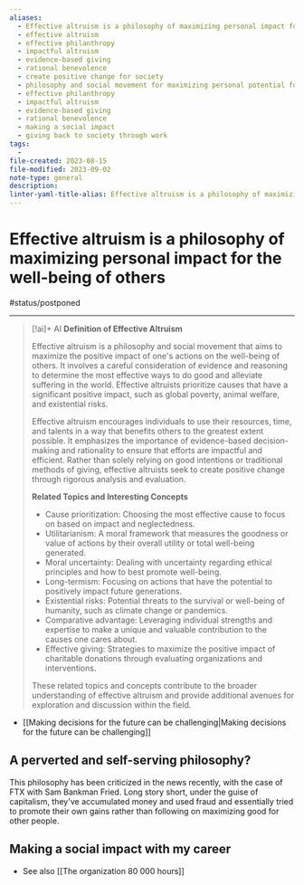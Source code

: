 ```yaml
---
aliases:
  - Effective altruism is a philosophy of maximizing personal impact for the well-being of others
  - effective altruism
  - effective philanthropy
  - impactful altruism
  - evidence-based giving
  - rational benevolence
  - create positive change for society
  - philosophy and social movement for maximizing personal potential for the well-being of others
  - effective philanthropy
  - impactful altruism
  - evidence-based giving
  - rational benevolence
  - making a social impact
  - giving back to society through work
tags:
  - 
file-created: 2023-08-15
file-modified: 2023-09-02
note-type: general
description: 
linter-yaml-title-alias: Effective altruism is a philosophy of maximizing personal impact for the well-being of others
---
```


# Effective altruism is a philosophy of maximizing personal impact for the well-being of others

#status/postponed

---

> [!ai]+ AI
> **Definition of Effective Altruism**
>
> Effective altruism is a philosophy and social movement that aims to maximize the positive impact of one's actions on the well-being of others. It involves a careful consideration of evidence and reasoning to determine the most effective ways to do good and alleviate suffering in the world. Effective altruists prioritize causes that have a significant positive impact, such as global poverty, animal welfare, and existential risks.
>
> Effective altruism encourages individuals to use their resources, time, and talents in a way that benefits others to the greatest extent possible. It emphasizes the importance of evidence-based decision-making and rationality to ensure that efforts are impactful and efficient. Rather than solely relying on good intentions or traditional methods of giving, effective altruists seek to create positive change through rigorous analysis and evaluation.
>
> **Related Topics and Interesting Concepts**
> - Cause prioritization: Choosing the most effective cause to focus on based on impact and neglectedness.
> - Utilitarianism: A moral framework that measures the goodness or value of actions by their overall utility or total well-being generated.
> - Moral uncertainty: Dealing with uncertainty regarding ethical principles and how to best promote well-being.
> - Long-termism: Focusing on actions that have the potential to positively impact future generations.
> - Existential risks: Potential threats to the survival or well-being of humanity, such as climate change or pandemics.
> - Comparative advantage: Leveraging individual strengths and expertise to make a unique and valuable contribution to the causes one cares about.
> - Effective giving: Strategies to maximize the positive impact of charitable donations through evaluating organizations and interventions.
>
> These related topics and concepts contribute to the broader understanding of effective altruism and provide additional avenues for exploration and discussion within the field.

- [[Making decisions for the future can be challenging|Making decisions for the future can be challenging]]

## A perverted and self-serving philosophy?

This philosophy has been criticized in the news recently, with the case of FTX with Sam Bankman Fried. Long story short, under the guise of capitalism, they've accumulated money and used fraud and essentially tried to promote their own gains rather than following on maximizing good for other people.

## Making a social impact with my career

- See also [[The organization 80 000 hours]]